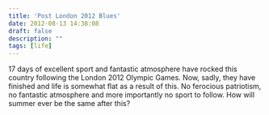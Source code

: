 ```yaml
---
title: 'Post London 2012 Blues'
date: 2012-08-13 14:38:08
draft: false
description: ""
tags: [life]
---
```


17 days of excellent sport and fantastic atmosphere have rocked this country following the London 2012 Olympic Games. Now, sadly, they have finished and life is somewhat flat as a result of this. No ferocious patriotism, no fantastic atmosphere and more importantly no sport to follow. How will summer ever be the same after this?